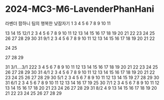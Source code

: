 # 2024-MC3-M6-LavenderPhanHani
라벤더 팜하니 팀의 행복한 낮잠자기
1
3
4
5
6
7
8
9
10
11

13
14
15
12/1
2
3
4
5
6
7
8
9
10
11
12
13
14
15
16
17
18
19
20
21
22
23
24
25
26
27
28
29
30
31
9/1
2
3
4
5
6
7
8
9
10
11
12
13
14
15
16
17
18
19
20
21
22

24
25

27
28
29

31
3/1....3/1
222
3
4
5
6
7
8
9
10
11
12
13
14
15
16
17
18
19
20
21
22
23
24
25
26
27
28
29
30
31
4/1
2
3
4
5
6
7
8
9
10
11
12
13
14
15
16
17
18
19
20
21
22
23
24
25
26
27
28
29
30
5/1
2
3
4
5
6
7
8
9
10
11
12
13
14
15
19
27
28
29
30
31
6/1
2
3
4
5
6
7
8
9
10
11
12
13
14
16
17
19
25
30
7/1
2
3
4
5
6
7
8
9
10
11
12
13
14
15
16
17
18
20
21
23
24
26
27
28
29
31
8/2
4
9
13
14
15
16
17
18
19
20
21
22
23
24
25
26
27
28
29

